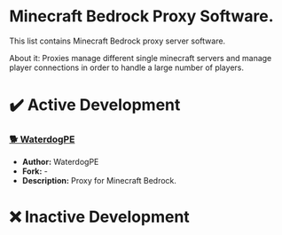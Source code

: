 # Minecraft Bedrock Proxy Software.
This list contains Minecraft Bedrock proxy server software.

About it: Proxies manage different single minecraft servers and manage player connections in order to handle a large number of players.

# ✔️ Active Development
### [🐕 WaterdogPE](https://github.com/WaterdogPE/WaterdogPE)
- **Author:** WaterdogPE
- **Fork:** -
- **Description:** Proxy for Minecraft Bedrock.

# ❌ Inactive Development
